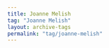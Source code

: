 ```yaml
---
title: Joanne Melish
tag: "Joanne Melish"
layout: archive-tags
permalink: "tag/joanne-melish"
---
```

